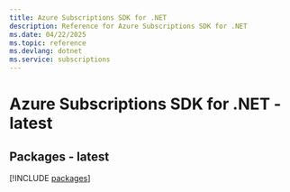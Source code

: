 ```yaml
---
title: Azure Subscriptions SDK for .NET
description: Reference for Azure Subscriptions SDK for .NET
ms.date: 04/22/2025
ms.topic: reference
ms.devlang: dotnet
ms.service: subscriptions
---
```

# Azure Subscriptions SDK for .NET - latest
## Packages - latest
[!INCLUDE [packages](subscriptions-index.md)]